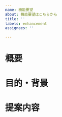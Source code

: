 ```yaml
---
name: 機能要望
about: 機能要望はこちらから
title: ''
labels: enhancement
assignees: ''

---
```


# 概要
# 目的・背景
# 提案内容
